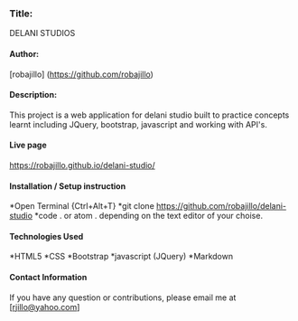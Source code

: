 ### Title:
DELANI STUDIOS

#### Author:
[robajillo] (https://github.com/robajillo)

#### Description:
This project is a web application for delani studio  built to practice concepts learnt including JQuery, bootstrap, javascript and working with API's.

#### Live page
https://robajillo.github.io/delani-studio/
#### Installation / Setup instruction
*Open Terminal {Ctrl+Alt+T}
*git clone https://github.com/robajillo/delani-studio
*code . or atom . depending on the text editor of your choise.

#### Technologies Used
*HTML5
*CSS
*Bootstrap
*javascript (JQuery)
*Markdown

#### Contact Information
If you have any question or contributions, please email me at [rjillo@yahoo.com]
